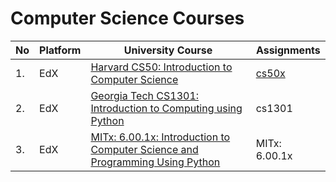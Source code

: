 # Computer Science Courses



No            | Platform      | University Course | Assignments
------------- | ------------- | ----------------- |------
1. | EdX | [Harvard CS50: Introduction to Computer Science](https://www.edx.org/course/introduction-computer-science-harvardx-cs50x) | [cs50x](/cs50x)
2. | EdX | [Georgia Tech CS1301: Introduction to Computing using Python](https://www.edx.org/course/introduction-computing-using-python-gtx-cs1301x) | cs1301
3. | EdX | [MITx: 6.00.1x: Introduction to Computer Science and Programming Using Python](https://www.edx.org/course/introduction-computer-science-mitx-6-00-1x-9) |  MITx: 6.00.1x
